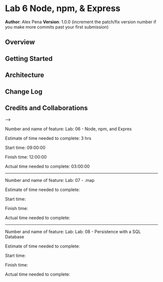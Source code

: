 # Lab 6 Node, npm, & Express

**Author**: Alex Pena
**Version**: 1.0.0 (increment the patch/fix version number if you make more commits past your first submission)

## Overview
<!-- Building a server -->

## Getting Started
<!-- Setup necessary files and setup listening port -->

## Architecture
<!-- Within the Node, I will be setting up the server files using Express -->

## Change Log
<!-- As of March 17 09:30 am I have added all necessary files -->

## Credits and Collaborations
<!-- Today Jesse Pena is my pair programming partner. Chance Harmon also helped with the weather trello card -->
-->


Number and name of feature: Lab: 06 - Node, npm, and Expres

Estimate of time needed to complete: 3 hrs

Start time: 09:00:00

Finish time: 12:00:00

Actual time needed to complete: 03:00:00

___________________________________________________________________________________________

Number and name of feature: Lab: 07 - .map

Estimate of time needed to complete: 

Start time: 

Finish time: 

Actual time needed to complete: 

____________________________________________________________________________________________

Number and name of feature: Lab: Lab: 08 - Persistence with a SQL Database

Estimate of time needed to complete: 

Start time: 

Finish time: 

Actual time needed to complete: 
